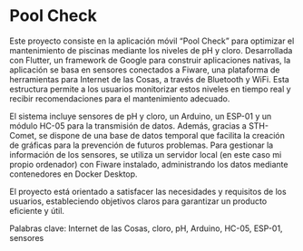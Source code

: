 # Pool Check
Este proyecto consiste en la aplicación móvil “Pool Check” para optimizar el mantenimiento de piscinas mediante los niveles de pH y cloro. Desarrollada con Flutter, un framework de Google para construir aplicaciones nativas, la aplicación se basa en sensores conectados a Fiware, una plataforma de herramientas para Internet de las Cosas, a través de Bluetooth y WiFi. Esta estructura permite a los usuarios monitorizar estos niveles en tiempo real y recibir recomendaciones para el mantenimiento adecuado.

El sistema incluye sensores de pH y cloro, un Arduino, un ESP-01 y un módulo HC-05 para la transmisión de datos. Además, gracias a STH-Comet, se dispone de una base de datos temporal que facilita la creación de gráficas para la prevención de futuros problemas. Para gestionar la información de los sensores, se utiliza un servidor local (en este caso mi propio ordenador) con Fiware instalado, administrando los datos mediante contenedores en Docker Desktop.

El proyecto está orientado a satisfacer las necesidades y requisitos de los usuarios, estableciendo objetivos claros para garantizar un producto eficiente y útil.

Palabras clave: Internet de las Cosas, cloro, pH, Arduino, HC-05, ESP-01, sensores
